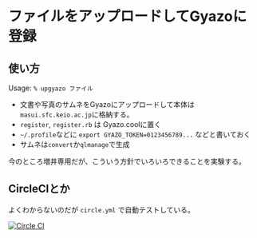 # ファイルをアップロードしてGyazoに登録

## 使い方

Usage: ```% upgyazo ファイル```

* 文書や写真のサムネをGyazoにアップロードして本体は```masui.sfc.keio.ac.jp```に格納する。
* ```register```, ```register.rb``` は Gyazo.coolに置く
* ```~/.profile```などに ```export GYAZO_TOKEN=0123456789...``` などと書いておく
* サムネは```convert```か```qlmanage```で生成

今のところ増井専用だが、こういう方針でいろいろできることを実験する。

## CircleCIとか

よくわからないのだが ```circle.yml``` で自動テストしている。

[![Circle CI](https://circleci.com/gh/masui/UpGyazo.svg?style=svg)](https://circleci.com/gh/masui/UpGyazo)



